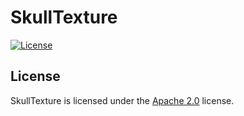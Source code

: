 # SkullTexture

[![License](https://lxgaming.github.io/images/badge/License-Apache%202.0-blue.svg)](https://www.apache.org/licenses/LICENSE-2.0)

## License
SkullTexture is licensed under the [Apache 2.0](https://www.apache.org/licenses/LICENSE-2.0) license.
